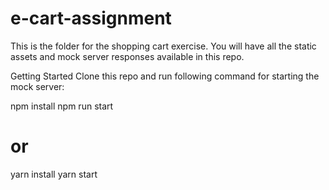 # e-cart-assignment
This is the folder for the shopping cart exercise. You will have all the static assets and mock server responses available in this repo.

Getting Started
Clone this repo and run following command for starting the mock server:

npm install
npm run start
# or
yarn install
yarn start
